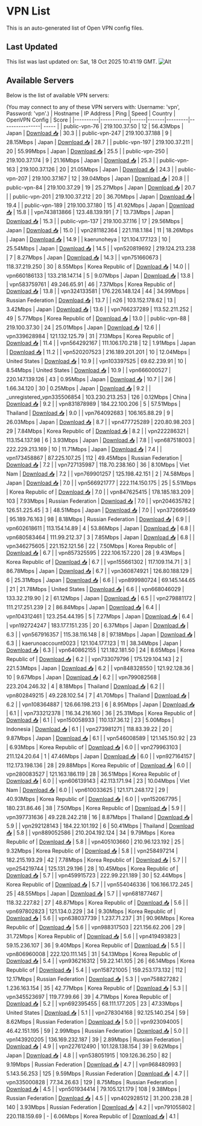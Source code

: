 # VPN List

This is an auto-generated list of Open VPN config files.

## Last Updated

This list was last updated on: Sat, 18 Oct 2025 10:41:19 GMT.
![Alt](https://repobeats.axiom.co/api/embed/186b98318ef1479477931607c1ad7d823f12451f.svg "Repobeats analytics image")

## Available Servers

Below is the list of available VPN servers:

(You may connect to any of these VPN servers with: Username: 'vpn', Password: 'vpn'.)
| Hostname | IP Address | Ping | Speed | Country | OpenVPN Config | Score |
|----------|------------|------|-------|---------|----------------| ----- |
| public-vpn-76 | 219.100.37.50 | 12 | 56.43Mbps | Japan | [Download 📥](./configs/server_0_JP.ovpn) | 30.3 |
| public-vpn-247 | 219.100.37.188 | 9 | 28.15Mbps | Japan | [Download 📥](./configs/server_1_JP.ovpn) | 28.7 |
| public-vpn-197 | 219.100.37.211 | 20 | 55.99Mbps | Japan | [Download 📥](./configs/server_2_JP.ovpn) | 25.5 |
| public-vpn-250 | 219.100.37.174 | 9 | 21.16Mbps | Japan | [Download 📥](./configs/server_3_JP.ovpn) | 25.3 |
| public-vpn-163 | 219.100.37.126 | 20 | 21.05Mbps | Japan | [Download 📥](./configs/server_4_JP.ovpn) | 24.3 |
| public-vpn-207 | 219.100.37.167 | 12 | 39.04Mbps | Japan | [Download 📥](./configs/server_5_JP.ovpn) | 20.8 |
| public-vpn-84 | 219.100.37.29 | 19 | 25.27Mbps | Japan | [Download 📥](./configs/server_6_JP.ovpn) | 20.7 |
| public-vpn-201 | 219.100.37.212 | 20 | 36.70Mbps | Japan | [Download 📥](./configs/server_7_JP.ovpn) | 19.4 |
| public-vpn-189 | 219.100.37.180 | 15 | 41.92Mbps | Japan | [Download 📥](./configs/server_8_JP.ovpn) | 15.8 |
| vpn743813866 | 123.48.139.191 | 7 | 13.73Mbps | Japan | [Download 📥](./configs/server_9_JP.ovpn) | 15.3 |
| public-vpn-137 | 219.100.37.116 | 17 | 29.56Mbps | Japan | [Download 📥](./configs/server_10_JP.ovpn) | 15.0 |
| vpn281182364 | 221.118.1.184 | 11 | 18.26Mbps | Japan | [Download 📥](./configs/server_11_JP.ovpn) | 14.9 |
| kaerunoheya | 121.104.177.123 | 10 | 25.54Mbps | Japan | [Download 📥](./configs/server_12_JP.ovpn) | 14.5 |
| vpn520819692 | 219.124.213.238 | 7 | 8.27Mbps | Japan | [Download 📥](./configs/server_13_JP.ovpn) | 14.3 |
| vpn751660673 | 118.37.219.250 | 30 | 8.55Mbps | Korea Republic of | [Download 📥](./configs/server_14_KR.ovpn) | 14.0 |
| vpn660186133 | 133.218.147.14 | 5 | 9.07Mbps | Japan | [Download 📥](./configs/server_15_JP.ovpn) | 13.8 |
| vpn583759761 | 49.246.65.91 | 46 | 7.37Mbps | Korea Republic of | [Download 📥](./configs/server_16_KR.ovpn) | 13.8 |
| vpn324133581 | 176.226.148.124 | 44 | 34.99Mbps | Russian Federation | [Download 📥](./configs/server_17_RU.ovpn) | 13.7 |
| n26 | 103.152.178.62 | 13 | 3.42Mbps | Japan | [Download 📥](./configs/server_18_JP.ovpn) | 13.6 |
| vpn766237289 | 113.52.211.252 | 49 | 5.77Mbps | Korea Republic of | [Download 📥](./configs/server_19_KR.ovpn) | 13.0 |
| public-vpn-88 | 219.100.37.30 | 24 | 25.01Mbps | Japan | [Download 📥](./configs/server_20_JP.ovpn) | 12.6 |
| vpn339628984 | 121.132.125.79 | 31 | 7.13Mbps | Korea Republic of | [Download 📥](./configs/server_21_KR.ovpn) | 11.4 |
| vpn564292167 | 111.106.170.218 | 12 | 1.91Mbps | Japan | [Download 📥](./configs/server_22_JP.ovpn) | 11.2 |
| vpn520207523 | 216.189.201.201 | 10 | 12.04Mbps | United States | [Download 📥](./configs/server_23_US.ovpn) | 10.9 |
| vpn103397525 | 69.62.239.91 | 10 | 8.54Mbps | United States | [Download 📥](./configs/server_24_US.ovpn) | 10.9 |
| vpn666000527 | 220.147.139.126 | 43 | 0.95Mbps | Japan | [Download 📥](./configs/server_25_JP.ovpn) | 10.7 |
| 2i6 | 1.66.34.120 | 30 | 0.25Mbps | Japan | [Download 📥](./configs/server_26_JP.ovpn) | 9.2 |
| _unregistered_vpn335506854 | 103.230.213.253 | 126 | 0.12Mbps | China | [Download 📥](./configs/server_27_CN.ovpn) | 9.2 |
| vpn831878989 | 184.22.100.206 | 5 | 57.51Mbps | Thailand | [Download 📥](./configs/server_28_TH.ovpn) | 9.0 |
| vpn764092683 | 106.165.88.29 | 9 | 26.03Mbps | Japan | [Download 📥](./configs/server_29_JP.ovpn) | 8.7 |
| vpn477725289 | 220.80.98.203 | 29 | 7.84Mbps | Korea Republic of | [Download 📥](./configs/server_30_KR.ovpn) | 8.2 |
| vpn222286321 | 113.154.137.98 | 6 | 3.93Mbps | Japan | [Download 📥](./configs/server_31_JP.ovpn) | 7.8 |
| vpn687518003 | 222.229.213.169 | 10 | 11.71Mbps | Japan | [Download 📥](./configs/server_32_JP.ovpn) | 7.4 |
| vpn173458867 | 87.225.107.25 | 112 | 49.45Mbps | Russian Federation | [Download 📥](./configs/server_33_RU.ovpn) | 7.2 |
| vpn727135987 | 118.70.238.160 | 36 | 8.10Mbps | Viet Nam | [Download 📥](./configs/server_34_VN.ovpn) | 7.2 |
| vpn769901257 | 125.198.42.151 | 2 | 74.58Mbps | Japan | [Download 📥](./configs/server_35_JP.ovpn) | 7.0 |
| vpn566921777 | 222.114.150.175 | 25 | 5.51Mbps | Korea Republic of | [Download 📥](./configs/server_36_KR.ovpn) | 7.0 |
| vpn847625415 | 178.185.183.209 | 103 | 7.93Mbps | Russian Federation | [Download 📥](./configs/server_37_RU.ovpn) | 7.0 |
| vpn204635782 | 126.51.225.45 | 3 | 48.51Mbps | Japan | [Download 📥](./configs/server_38_JP.ovpn) | 7.0 |
| vpn372669549 | 95.189.76.163 | 98 | 8.18Mbps | Russian Federation | [Download 📥](./configs/server_39_RU.ovpn) | 6.9 |
| vpn602618611 | 113.154.14.89 | 4 | 53.86Mbps | Japan | [Download 📥](./configs/server_40_JP.ovpn) | 6.8 |
| vpn680583464 | 111.99.212.37 | 3 | 7.85Mbps | Japan | [Download 📥](./configs/server_41_JP.ovpn) | 6.8 |
| vpn346275605 | 221.152.121.56 | 22 | 7.50Mbps | Korea Republic of | [Download 📥](./configs/server_42_KR.ovpn) | 6.7 |
| vpn857325595 | 222.106.157.220 | 28 | 9.43Mbps | Korea Republic of | [Download 📥](./configs/server_43_KR.ovpn) | 6.7 |
| vpn155661302 | 117.109.114.71 | 3 | 86.78Mbps | Japan | [Download 📥](./configs/server_44_JP.ovpn) | 6.7 |
| vpn360874921 | 126.80.188.129 | 6 | 25.31Mbps | Japan | [Download 📥](./configs/server_45_JP.ovpn) | 6.6 |
| vpn899980724 | 69.145.144.65 | 21 | 21.78Mbps | United States | [Download 📥](./configs/server_46_US.ovpn) | 6.6 |
| vpn668046029 | 133.32.219.90 | 2 | 61.12Mbps | Japan | [Download 📥](./configs/server_47_JP.ovpn) | 6.5 |
| vpn279881172 | 111.217.251.239 | 2 | 86.84Mbps | Japan | [Download 📥](./configs/server_48_JP.ovpn) | 6.4 |
| vpn104312461 | 123.254.44.195 | 5 | 7.27Mbps | Japan | [Download 📥](./configs/server_49_JP.ovpn) | 6.4 |
| vpn192724247 | 183.177.151.235 | 20 | 6.37Mbps | Japan | [Download 📥](./configs/server_50_JP.ovpn) | 6.3 |
| vpn567916357 | 115.38.116.148 | 8 | 97.18Mbps | Japan | [Download 📥](./configs/server_51_JP.ovpn) | 6.3 |
| kaerunoaccount0023 | 121.104.177.123 | 11 | 38.34Mbps | Japan | [Download 📥](./configs/server_52_JP.ovpn) | 6.3 |
| vpn640862155 | 121.182.181.50 | 24 | 8.65Mbps | Korea Republic of | [Download 📥](./configs/server_53_KR.ovpn) | 6.2 |
| vpn733079796 | 175.129.104.143 | 2 | 221.53Mbps | Japan | [Download 📥](./configs/server_54_JP.ovpn) | 6.2 |
| vpn848328550 | 121.92.128.36 | 10 | 9.67Mbps | Japan | [Download 📥](./configs/server_55_JP.ovpn) | 6.2 |
| vpn799082568 | 223.204.246.32 | 4 | 8.18Mbps | Thailand | [Download 📥](./configs/server_56_TH.ovpn) | 6.2 |
| vpn802849215 | 49.228.102.54 | 7 | 41.70Mbps | Thailand | [Download 📥](./configs/server_57_TH.ovpn) | 6.2 |
| vpn108364887 | 126.66.198.213 | 6 | 8.95Mbps | Japan | [Download 📥](./configs/server_58_JP.ovpn) | 6.1 |
| vpn733212378 | 116.34.216.160 | 36 | 25.31Mbps | Korea Republic of | [Download 📥](./configs/server_59_KR.ovpn) | 6.1 |
| vpn150058933 | 110.137.36.12 | 23 | 5.00Mbps | Indonesia | [Download 📥](./configs/server_60_ID.ovpn) | 6.1 |
| vpn273981271 | 118.83.39.22 | 20 | 9.87Mbps | Japan | [Download 📥](./configs/server_61_JP.ovpn) | 6.1 |
| vpn546008589 | 121.145.150.92 | 23 | 6.93Mbps | Korea Republic of | [Download 📥](./configs/server_62_KR.ovpn) | 6.0 |
| vpn279963103 | 211.124.20.64 | 1 | 47.46Mbps | Japan | [Download 📥](./configs/server_63_JP.ovpn) | 6.0 |
| vpn927164157 | 112.173.198.136 | 28 | 29.88Mbps | Korea Republic of | [Download 📥](./configs/server_64_KR.ovpn) | 6.0 |
| vpn280083527 | 121.163.186.119 | 28 | 36.51Mbps | Korea Republic of | [Download 📥](./configs/server_65_KR.ovpn) | 6.0 |
| vpn606139143 | 42.113.171.94 | 23 | 10.04Mbps | Viet Nam | [Download 📥](./configs/server_66_VN.ovpn) | 6.0 |
| vpn610033625 | 121.171.248.172 | 29 | 40.93Mbps | Korea Republic of | [Download 📥](./configs/server_67_KR.ovpn) | 6.0 |
| vpn152067795 | 180.231.86.46 | 38 | 7.50Mbps | Korea Republic of | [Download 📥](./configs/server_68_KR.ovpn) | 5.9 |
| vpn397731636 | 49.228.242.218 | 16 | 8.87Mbps | Thailand | [Download 📥](./configs/server_69_TH.ovpn) | 5.9 |
| vpn292128143 | 184.22.101.192 | 6 | 50.41Mbps | Thailand | [Download 📥](./configs/server_70_TH.ovpn) | 5.8 |
| vpn889052586 | 210.204.192.124 | 34 | 9.79Mbps | Korea Republic of | [Download 📥](./configs/server_71_KR.ovpn) | 5.8 |
| vpn405103660 | 210.96.123.192 | 25 | 9.32Mbps | Korea Republic of | [Download 📥](./configs/server_72_KR.ovpn) | 5.8 |
| vpn258497214 | 182.215.193.29 | 42 | 7.78Mbps | Korea Republic of | [Download 📥](./configs/server_73_KR.ovpn) | 5.7 |
| vpn254219744 | 125.131.29.196 | 28 | 10.45Mbps | Korea Republic of | [Download 📥](./configs/server_74_KR.ovpn) | 5.7 |
| vpn459915723 | 222.99.221.189 | 30 | 52.44Mbps | Korea Republic of | [Download 📥](./configs/server_75_KR.ovpn) | 5.7 |
| vpn554046336 | 106.166.172.245 | 25 | 48.55Mbps | Japan | [Download 📥](./configs/server_76_JP.ovpn) | 5.7 |
| vpn681877467 | 118.32.227.82 | 27 | 48.87Mbps | Korea Republic of | [Download 📥](./configs/server_77_KR.ovpn) | 5.6 |
| vpn697802823 | 121.134.0.229 | 34 | 9.30Mbps | Korea Republic of | [Download 📥](./configs/server_78_KR.ovpn) | 5.6 |
| vpn638037739 | 1.237.71.237 | 31 | 90.96Mbps | Korea Republic of | [Download 📥](./configs/server_79_KR.ovpn) | 5.6 |
| vpn988317503 | 221.156.62.206 | 29 | 31.72Mbps | Korea Republic of | [Download 📥](./configs/server_80_KR.ovpn) | 5.6 |
| vpn419493823 | 59.15.236.107 | 36 | 9.40Mbps | Korea Republic of | [Download 📥](./configs/server_81_KR.ovpn) | 5.5 |
| vpn806960008 | 222.120.111.145 | 31 | 54.13Mbps | Korea Republic of | [Download 📥](./configs/server_82_KR.ovpn) | 5.4 |
| vpn936216312 | 59.22.141.105 | 26 | 66.14Mbps | Korea Republic of | [Download 📥](./configs/server_83_KR.ovpn) | 5.4 |
| vpn158721005 | 159.253.173.132 | 112 | 12.17Mbps | Russian Federation | [Download 📥](./configs/server_84_RU.ovpn) | 5.3 |
| vpn758827282 | 1.236.163.154 | 35 | 42.77Mbps | Korea Republic of | [Download 📥](./configs/server_85_KR.ovpn) | 5.3 |
| vpn345523697 | 119.77.99.66 | 39 | 4.71Mbps | Korea Republic of | [Download 📥](./configs/server_86_KR.ovpn) | 5.2 |
| vpn692395455 | 68.111.177.205 | 23 | 47.33Mbps | United States | [Download 📥](./configs/server_87_US.ovpn) | 5.1 |
| vpn278304168 | 92.125.140.254 | 59 | 8.62Mbps | Russian Federation | [Download 📥](./configs/server_88_RU.ovpn) | 5.0 |
| vpn923094005 | 46.42.151.195 | 59 | 2.99Mbps | Russian Federation | [Download 📥](./configs/server_89_RU.ovpn) | 5.0 |
| vpn143920205 | 136.169.232.187 | 39 | 2.89Mbps | Russian Federation | [Download 📥](./configs/server_90_RU.ovpn) | 4.9 |
| vpn227612490 | 101.128.138.154 | 39 | 9.62Mbps | Japan | [Download 📥](./configs/server_91_JP.ovpn) | 4.8 |
| vpn538051915 | 109.126.36.250 | 82 | 9.19Mbps | Russian Federation | [Download 📥](./configs/server_92_RU.ovpn) | 4.7 |
| vpn968480993 | 5.143.56.253 | 125 | 9.59Mbps | Russian Federation | [Download 📥](./configs/server_93_RU.ovpn) | 4.7 |
| vpn335000828 | 77.34.26.63 | 129 | 8.75Mbps | Russian Federation | [Download 📥](./configs/server_94_RU.ovpn) | 4.5 |
| vpn501934414 | 79.105.121.179 | 108 | 9.38Mbps | Russian Federation | [Download 📥](./configs/server_95_RU.ovpn) | 4.5 |
| vpn402928512 | 31.200.238.28 | 140 | 3.93Mbps | Russian Federation | [Download 📥](./configs/server_96_RU.ovpn) | 4.2 |
| vpn791055802 | 220.118.159.69 | - | 6.06Mbps | Korea Republic of | [Download 📥](./configs/server_97_KR.ovpn) | 4.1 |
